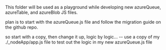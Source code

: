 This folder will be used as a playground while developing new azureQueue, azureTable, and azureBlob JS files.

plan is to start with the azureQueue.js file and follow the migration guide on the github repo.

so start with a copy, then change it up, logic by logic...
    -- use a copy of my ./_nodeApp/app.js file to test out the logic in my new azureQueue.js file